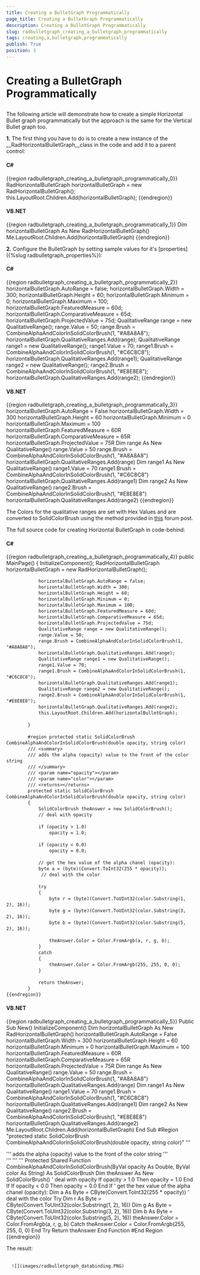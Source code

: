 ```yaml
---
title: Creating a BulletGraph Programmatically
page_title: Creating a BulletGraph Programmatically
description: Creating a BulletGraph Programmatically
slug: radbulletgraph_creating_a_bulletgraph_programmatically
tags: creating,a,bulletgraph,programmatically
publish: True
position: 3
---
```


# Creating a BulletGraph Programmatically



## 

The following article will demonstrate how to create a simple Horizontal Bullet graph programmatically but the approach is the same for the Vertical Bullet graph too.

__1.__ The first thing you have to do is to create a new instance of the __RadHorizontalBulletGraph__class in the code and add it to a parent control:

#### __C#__

{{region radbulletgraph_creating_a_bulletgraph_programmatically_0}}
	RadHorizontalBulletGraph horizontalBulletGraph = new RadHorizontalBulletGraph();
	this.LayoutRoot.Children.Add(horizontalBulletGraph);
	{{endregion}}



#### __VB.NET__

{{region radbulletgraph_creating_a_bulletgraph_programmatically_1}}
	Dim horizontalBulletGraph As New RadHorizontalBulletGraph()
	Me.LayoutRoot.Children.Add(horizontalBulletGraph)
	{{endregion}}



__2.__ Configure the BulletGraph by setting sample values for it's [properties]({%slug radbulletgraph_properties%}):

#### __C#__

{{region radbulletgraph_creating_a_bulletgraph_programmatically_2}}
	horizontalBulletGraph.AutoRange = false;
	            horizontalBulletGraph.Width = 300;
	            horizontalBulletGraph.Height = 60;
	            horizontalBulletGraph.Minimum = 0;
	            horizontalBulletGraph.Maximum = 100;
	            horizontalBulletGraph.FeaturedMeasure = 60d;
	            horizontalBulletGraph.ComparativeMeasure = 65d;
	            horizontalBulletGraph.ProjectedValue = 75d;
	            QualitativeRange range = new QualitativeRange();
	            range.Value = 50;
	            range.Brush = CombineAlphaAndColorInSolidColorBrush(1, "#A8A8A8");
	            horizontalBulletGraph.QualitativeRanges.Add(range);
	            QualitativeRange range1 = new QualitativeRange();
	            range1.Value = 70;
	            range1.Brush = CombineAlphaAndColorInSolidColorBrush(1, "#C6C8C8");
	            horizontalBulletGraph.QualitativeRanges.Add(range1);
	            QualitativeRange range2 = new QualitativeRange();
	            range2.Brush = CombineAlphaAndColorInSolidColorBrush(1, "#E8E8E8");
	            horizontalBulletGraph.QualitativeRanges.Add(range2);
	{{endregion}}



#### __VB.NET__

{{region radbulletgraph_creating_a_bulletgraph_programmatically_3}}
	horizontalBulletGraph.AutoRange = False
	horizontalBulletGraph.Width = 300
	horizontalBulletGraph.Height = 60
	horizontalBulletGraph.Minimum = 0
	horizontalBulletGraph.Maximum = 100
	horizontalBulletGraph.FeaturedMeasure = 60R
	horizontalBulletGraph.ComparativeMeasure = 65R
	horizontalBulletGraph.ProjectedValue = 75R
	Dim range As New QualitativeRange()
	range.Value = 50
	range.Brush = CombineAlphaAndColorInSolidColorBrush(1, "#A8A8A8")
	horizontalBulletGraph.QualitativeRanges.Add(range)
	Dim range1 As New QualitativeRange()
	range1.Value = 70
	range1.Brush = CombineAlphaAndColorInSolidColorBrush(1, "#C6C8C8")
	horizontalBulletGraph.QualitativeRanges.Add(range1)
	Dim range2 As New QualitativeRange()
	range2.Brush = CombineAlphaAndColorInSolidColorBrush(1, "#E8E8E8")
	horizontalBulletGraph.QualitativeRanges.Add(range2)
	{{endregion}}



The Colors for the qualitative ranges are set with Hex Values and are converted to SolidColorBrush using the method provided in [this](http://forums.silverlight.net/forums/p/24190/488858.aspx) forum post.



The full source code for creating Horizontal BulletGraph in code-behind:

#### __C#__

{{region radbulletgraph_creating_a_bulletgraph_programmatically_4}}
	public MainPage()
	        {
	            InitializeComponent();
	            RadHorizontalBulletGraph horizontalBulletGraph = new RadHorizontalBulletGraph();
	
	            horizontalBulletGraph.AutoRange = false;
	            horizontalBulletGraph.Width = 300;
	            horizontalBulletGraph.Height = 60;
	            horizontalBulletGraph.Minimum = 0;
	            horizontalBulletGraph.Maximum = 100;
	            horizontalBulletGraph.FeaturedMeasure = 60d;
	            horizontalBulletGraph.ComparativeMeasure = 65d;
	            horizontalBulletGraph.ProjectedValue = 75d;
	            QualitativeRange range = new QualitativeRange();
	            range.Value = 50;
	            range.Brush = CombineAlphaAndColorInSolidColorBrush(1, "#A8A8A8");
	            horizontalBulletGraph.QualitativeRanges.Add(range);
	            QualitativeRange range1 = new QualitativeRange();
	            range1.Value = 70;
	            range1.Brush = CombineAlphaAndColorInSolidColorBrush(1, "#C6C8C8");
	            horizontalBulletGraph.QualitativeRanges.Add(range1);
	            QualitativeRange range2 = new QualitativeRange();
	            range2.Brush = CombineAlphaAndColorInSolidColorBrush(1, "#E8E8E8");
	            horizontalBulletGraph.QualitativeRanges.Add(range2);
	            this.LayoutRoot.Children.Add(horizontalBulletGraph);
	
	        }
	
	        #region protected static SolidColorBrush CombineAlphaAndColorInSolidColorBrush(double opacity, string color)
	        /// <summary>
	        /// adds the alpha (opacity) value to the front of the color string
	        /// </summary>
	        /// <param name="opacity"></param>
	        /// <param name="color"></param>
	        /// <returns></returns>
	        protected static SolidColorBrush CombineAlphaAndColorInSolidColorBrush(double opacity, string color)
	        {
	            SolidColorBrush theAnswer = new SolidColorBrush();
	            // deal with opacity
	
	            if (opacity > 1.0)
	                opacity = 1.0;
	
	            if (opacity < 0.0)
	                opacity = 0.0;
	
	            // get the hex value of the alpha chanel (opacity):
	            byte a = (byte)(Convert.ToInt32(255 * opacity));
	             // deal with the color
	
	            try
	            {
	                byte r = (byte)(Convert.ToUInt32(color.Substring(1, 2), 16));
	                byte g = (byte)(Convert.ToUInt32(color.Substring(3, 2), 16));
	                byte b = (byte)(Convert.ToUInt32(color.Substring(5, 2), 16));
	
	                theAnswer.Color = Color.FromArgb(a, r, g, b);
	            }
	            catch
	            {
	                theAnswer.Color = Color.FromArgb(255, 255, 0, 0);
	            }
	
	            return theAnswer;
	        }
	{{endregion}}



#### __VB.NET__

{{region radbulletgraph_creating_a_bulletgraph_programmatically_5}}
	Public Sub New()
	InitializeComponent()
	Dim horizontalBulletGraph As New RadHorizontalBulletGraph()
	horizontalBulletGraph.AutoRange = False
	horizontalBulletGraph.Width = 300
	horizontalBulletGraph.Height = 60
	horizontalBulletGraph.Minimum = 0
	horizontalBulletGraph.Maximum = 100
	horizontalBulletGraph.FeaturedMeasure = 60R
	horizontalBulletGraph.ComparativeMeasure = 65R
	horizontalBulletGraph.ProjectedValue = 75R
	Dim range As New QualitativeRange()
	range.Value = 50
	range.Brush = CombineAlphaAndColorInSolidColorBrush(1, "#A8A8A8")
	horizontalBulletGraph.QualitativeRanges.Add(range)
	Dim range1 As New QualitativeRange()
	range1.Value = 70
	range1.Brush = CombineAlphaAndColorInSolidColorBrush(1, "#C6C8C8")
	horizontalBulletGraph.QualitativeRanges.Add(range1)
	Dim range2 As New QualitativeRange()
	range2.Brush = CombineAlphaAndColorInSolidColorBrush(1, "#E8E8E8")
	horizontalBulletGraph.QualitativeRanges.Add(range2)
	Me.LayoutRoot.Children.Add(horizontalBulletGraph)
	End Sub
	#Region "protected static SolidColorBrush CombineAlphaAndColorInSolidColorBrush(double opacity, string color)"
	''' <summary>
	''' adds the alpha (opacity) value to the front of the color string
	''' </summary>
	''' <param name="opacity"></param>
	''' <param name="color"></param>
	''' <returns></returns>
	Protected Shared Function CombineAlphaAndColorInSolidColorBrush(ByVal opacity As Double, ByVal color As String) As SolidColorBrush
	Dim theAnswer As New SolidColorBrush()
	' deal with opacity
	If opacity > 1.0 Then
	opacity = 1.0
	End If
	If opacity < 0.0 Then
	opacity = 0.0
	End If
	' get the hex value of the alpha chanel (opacity):
	Dim a As Byte = CByte(Convert.ToInt32(255 * opacity))
	' deal with the color
	Try
	Dim r As Byte = CByte(Convert.ToUInt32(color.Substring(1, 2), 16))
	Dim g As Byte = CByte(Convert.ToUInt32(color.Substring(3, 2), 16))
	Dim b As Byte = CByte(Convert.ToUInt32(color.Substring(5, 2), 16))
	theAnswer.Color = Color.FromArgb(a, r, g, b)
	Catch
	theAnswer.Color = Color.FromArgb(255, 255, 0, 0)
	End Try
	Return theAnswer
	End Function
	#End Region
	{{endregion}}



The result:




         
      ![](images/radbulletgraph_databinding.PNG)
